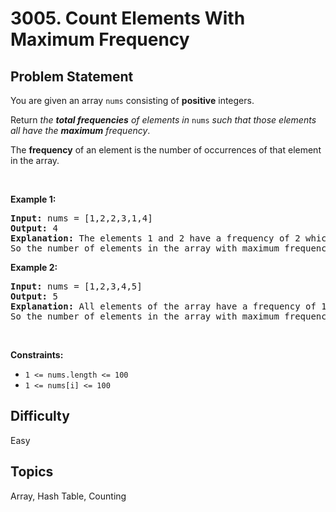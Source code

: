 # 3005. Count Elements With Maximum Frequency

## Problem Statement
<p>You are given an array <code>nums</code> consisting of <strong>positive</strong> integers.</p>

<p>Return <em>the <strong>total frequencies</strong> of elements in</em><em> </em><code>nums</code>&nbsp;<em>such that those elements all have the <strong>maximum</strong> frequency</em>.</p>

<p>The <strong>frequency</strong> of an element is the number of occurrences of that element in the array.</p>

<p>&nbsp;</p>
<p><strong class="example">Example 1:</strong></p>

<pre>
<strong>Input:</strong> nums = [1,2,2,3,1,4]
<strong>Output:</strong> 4
<strong>Explanation:</strong> The elements 1 and 2 have a frequency of 2 which is the maximum frequency in the array.
So the number of elements in the array with maximum frequency is 4.
</pre>

<p><strong class="example">Example 2:</strong></p>

<pre>
<strong>Input:</strong> nums = [1,2,3,4,5]
<strong>Output:</strong> 5
<strong>Explanation:</strong> All elements of the array have a frequency of 1 which is the maximum.
So the number of elements in the array with maximum frequency is 5.
</pre>

<p>&nbsp;</p>
<p><strong>Constraints:</strong></p>

<ul>
	<li><code>1 &lt;= nums.length &lt;= 100</code></li>
	<li><code>1 &lt;= nums[i] &lt;= 100</code></li>
</ul>


## Difficulty
Easy

## Topics
Array, Hash Table, Counting
